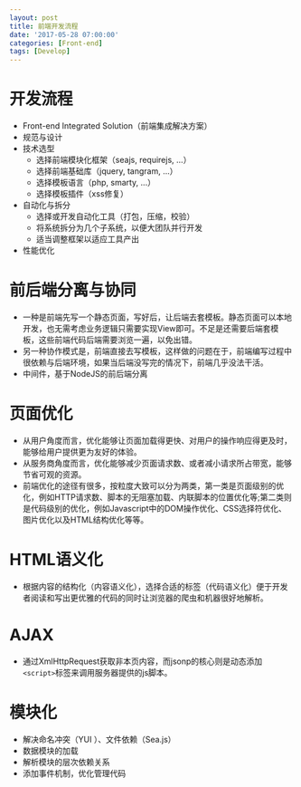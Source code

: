 ```yaml
---
layout: post
title: 前端开发流程
date: '2017-05-28 07:00:00'
categories: [Front-end]
tags: [Develop]
---
```


# 开发流程
  * Front-end Integrated Solution（前端集成解决方案）
  * 规范与设计
  * 技术选型
    * 选择前端模块化框架（seajs, requirejs, ...）
    * 选择前端基础库（jquery, tangram, ...）
    * 选择模板语言（php, smarty, ...）
    * 选择模板插件（xss修复）
  * 自动化与拆分
    * 选择或开发自动化工具（打包，压缩，校验）
    * 将系统拆分为几个子系统，以便大团队并行开发
    * 适当调整框架以适应工具产出
  * 性能优化

# 前后端分离与协同
  * 一种是前端先写一个静态页面，写好后，让后端去套模板。静态页面可以本地开发，也无需考虑业务逻辑只需要实现View即可。不足是还需要后端套模板，这些前端代码后端需要浏览一遍，以免出错。
  * 另一种协作模式是，前端直接去写模板，这样做的问题在于，前端编写过程中很依赖与后端环境，如果当后端没写完的情况下，前端几乎没法干活。
  * 中间件，基于NodeJS的前后端分离

# 页面优化
  * 从用户角度而言，优化能够让页面加载得更快、对用户的操作响应得更及时，能够给用户提供更为友好的体验。
  * 从服务商角度而言，优化能够减少页面请求数、或者减小请求所占带宽，能够节省可观的资源。
  * 前端优化的途径有很多，按粒度大致可以分为两类，第一类是页面级别的优化，例如HTTP请求数、脚本的无阻塞加载、内联脚本的位置优化等;第二类则是代码级别的优化，例如Javascript中的DOM操作优化、CSS选择符优化、图片优化以及HTML结构优化等等。

# HTML语义化
  * 根据内容的结构化（内容语义化），选择合适的标签（代码语义化）便于开发者阅读和写出更优雅的代码的同时让浏览器的爬虫和机器很好地解析。

# AJAX
  * 通过XmlHttpRequest获取非本页内容，而jsonp的核心则是动态添加`<script>`标签来调用服务器提供的js脚本。

# 模块化
  * 解决命名冲突（YUI ）、文件依赖（Sea.js）
  * 数据模块的加载
  * 解析模块的层次依赖关系
  * 添加事件机制，优化管理代码

